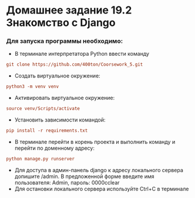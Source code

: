 # Домашнее задание 19.2 Знакомство с Django

### Для запуска программы необходимо:
- В терминале интерпретатора Python ввести команду 
```ini
git clone https://github.com/400ton/Coorsework_5.git
```
- Создать виртуальное окружение:
```ini
python3 -m venv venv
```
- Активировать виртуальное окружение:
```ini
source venv/Scripts/activate
```
- Установить зависимости командой:
```ini
pip install -r requirements.txt
```
- В терминале перейти в корень проекта и выполнить команду и перейти по доменному адресу:
```ini
python manage.py runserver
```
- Для доступа в админ-панель django к адресу локального сервера допишите /admin. 
В предложенной форме введите имя пользователя: Admin, пароль: 0000cclear
- Для остановки локального сервера используйте Сtrl+С в терминале
 